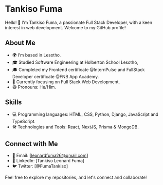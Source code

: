 # Tankiso Fuma

Hello! 👋 I'm Tankiso Fuma, a passionate Full Stack Developer, with a keen interest in web development. Welcome to my GitHub profile!

## About Me

- 🌍 I'm based in Lesotho.
- 🎓 Studied Software Engineering at Holberton School Lesotho,
- 🎓 Completed my Frontend certificate @InternPulse and FullStack Developer certificate @FNB App Academy.
- 🌱 Currently focusing on Full Stack Web Development.
- 😄 Pronouns: He/Him.

## Skills

- 💻 Programming languages: HTML, CSS, Python, Django, JavaScript and TypeScript.
- 🛠️ Technologies and Tools: React, NextJS, Prisma & MongoDB.

## Connect with Me

- 📧 Email: [leonardfuma26@gmail.com]
- 💼 LinkedIn: [Tankiso Leonard Fuma]
- 🐦 Twitter: [@FumaTankiso]

Feel free to explore my repositories, and let's connect and collaborate!

<!---
Fuma1322/Fuma1322 is a ✨ special ✨ repository because its `README.md` (this file) appears on your GitHub profile.
You can click the Preview link to take a look at your changes.
--->
